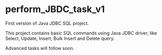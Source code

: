# perform_JBDC_task_v1
First version of Java JDBC SQL project.

This project contains basic SQL commands using Java JDBC driver, like Select, Update, Insert, Bulk Insert and Delete query.

Advanced tasks will follow soon.
